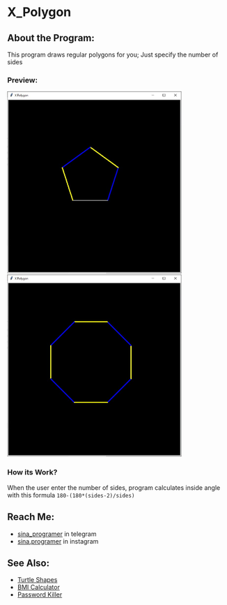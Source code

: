 # X_Polygon

## **About the Program:**
This program draws regular polygons for you; Just specify the number of sides

### **Preview:** 
<img width=400 src='https://github.com/sina-programer/X_Polygon/blob/main/Files/sample1.jpg'>
<img width=400 src='https://github.com/sina-programer/X_Polygon/blob/main/Files/sample2.jpg'>

### How its Work?
When the user enter the number of sides, program calculates inside angle with this formula `180-(180*(sides-2)/sides)`

## **Reach Me:**
- [sina_programer](https://t.me/sina_programer) in telegram
- [sina.programer](https://www.instagram.com/sina.programer) in instagram

## **See Also:**
- [Turtle Shapes](https://github.com/sina-programer/Turtle_Shapes)
- [BMI Calculator](https://github.com/sina-programer/BMI_Calculator)
- [Password Killer](https://github.com/sina-programer/Password_Killer)
